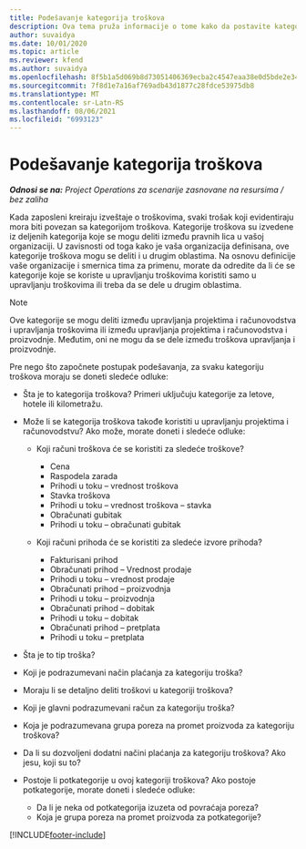 ```yaml
---
title: Podešavanje kategorija troškova
description: Ova tema pruža informacije o tome kako da postavite kategorije troškova i deljene kategorije za izveštaje o troškovima.
author: suvaidya
ms.date: 10/01/2020
ms.topic: article
ms.reviewer: kfend
ms.author: suvaidya
ms.openlocfilehash: 8f5b1a5d069b8d73051406369ecba2c4547eaa38e0d5bde2e34f52c5b7b724bd
ms.sourcegitcommit: 7f8d1e7a16af769adb43d1877c28fdce53975db8
ms.translationtype: MT
ms.contentlocale: sr-Latn-RS
ms.lasthandoff: 08/06/2021
ms.locfileid: "6993123"
---
```

# <a name="set-up-expense-categories"></a>Podešavanje kategorija troškova

_**Odnosi se na:** Project Operations za scenarije zasnovane na resursima / bez zaliha_

Kada zaposleni kreiraju izveštaje o troškovima, svaki trošak koji evidentiraju mora biti povezan sa kategorijom troškova. Kategorije troškova su izvedene iz deljenih kategorija koje se mogu deliti između pravnih lica u vašoj organizaciji. U zavisnosti od toga kako je vaša organizacija definisana, ove kategorije troškova mogu se deliti i u drugim oblastima. Na osnovu definicije vaše organizacije i smernica tima za primenu, morate da odredite da li će se kategorije koje se koriste u upravljanju troškovima koristiti samo u upravljanju troškovima ili treba da se dele u drugim oblastima.

> [!NOTE]
> Ove kategorije se mogu deliti između upravljanja projektima i računovodstva i upravljanja troškovima ili između upravljanja projektima i računovodstva i proizvodnje. Međutim, oni ne mogu da se dele između troškova upravljanja i proizvodnje.

Pre nego što započnete postupak podešavanja, za svaku kategoriju troškova moraju se doneti sledeće odluke:

- Šta je to kategorija troškova? Primeri uključuju kategorije za letove, hotele ili kilometražu.
- Može li se kategorija troškova takođe koristiti u upravljanju projektima i računovodstvu? Ako može, morate doneti i sledeće odluke:

    - Koji računi troškova će se koristiti za sledeće troškove?

        - Cena
        - Raspodela zarada
        - Prihodi u toku – vrednost troškova
        - Stavka troškova
        - Prihodi u toku – vrednost troškova – stavka
        - Obračunati gubitak
        - Prihodi u toku – obračunati gubitak

    - Koji računi prihoda će se koristiti za sledeće izvore prihoda?

        - Fakturisani prihod
        - Obračunati prihod – Vrednost prodaje
        - Prihodi u toku – vrednost prodaje
        - Obračunati prihod – proizvodnja
        - Prihodi u toku – proizvodnja
        - Obračunati prihod – dobitak
        - Prihodi u toku – dobitak
        - Obračunati prihod – pretplata
        - Prihodi u toku – pretplata

- Šta je to tip troška?
- Koji je podrazumevani način plaćanja za kategoriju troška?
- Moraju li se detaljno deliti troškovi u kategoriji troškova?
- Koji je glavni podrazumevani račun za kategoriju troška?
- Koja je podrazumevana grupa poreza na promet proizvoda za kategoriju troškova?
- Da li su dozvoljeni dodatni načini plaćanja za kategoriju troškova? Ako jesu, koji su to?
- Postoje li potkategorije u ovoj kategoriji troškova? Ako postoje potkategorije, morate doneti i sledeće odluke:

    - Da li je neka od potkategorija izuzeta od povraćaja poreza?
    - Koja je grupa poreza na promet proizvoda za potkategorije?


[!INCLUDE[footer-include](../includes/footer-banner.md)]